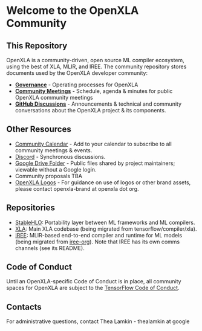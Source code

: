 # Welcome to the OpenXLA Community

## This Repository 

OpenXLA is a community-driven, open source ML compiler ecosystem, using the best of XLA, MLIR, and IREE. The community repository stores documents used by the OpenXLA developer community:

* **[Governance](https://github.com/openxla/community/blob/main/GOVERNANCE.md)** - Operating processes for OpenXLA
* **[Community Meetings](https://github.com/openxla/community/tree/main/meetings)** - Schedule, agenda & minutes for public OpenXLA community meetings
* **[GitHub Discussions](https://github.com/openxla/community/discussions)** - Announcements & technical and community conversations about the OpenXLA project & its components.

## Other Resources

* [Community Calendar](https://calendar.google.com/calendar/u/0/embed?src=c_6e3fee8576a7e330003a3130f2c89726fe487f4b3f555a12edf8a2c49005f69b@group.calendar.google.com&ctz=America/Los_Angeles) - Add to your calendar to subscribe to all community meetings & events. 
* [Discord](https://discord.gg/PeWUTaecrA) - Synchronous discussions. 
* [Google Drive Folder](https://drive.google.com/drive/folders/1617UbkYMZd-3PZB6Mx1AQe1xgeSQkP47?usp=sharing) - Public files shared by project maintainers; viewable without a Google login. 
* Community proposals TBA
* [OpenXLA Logos](https://drive.google.com/drive/folders/1Xg5Eiu4-c_tOeI0G1MKNlksXS5fZNphO?usp=share_link) - For guidance on use of logos or other brand assets, please contact openxla-brand at openxla dot org. 

## Repositories

* [StableHLO](https://github.com/openxla/stablehlo): Portability layer between ML frameworks and ML compilers.
* [XLA](https://github.com/openxla/xla): Main XLA codebase (being migrated from tensorflow/compiler/xla).
* [IREE](https://github.com/iree-org/iree): MLIR-based end-to-end compiler and runtime for ML models (being migrated from [iree-org](https://github.com/iree-org)). Note that IREE has its own comms channels (see its README).

## Code of Conduct
Until an OpenXLA-specific Code of Conduct is in place, all community spaces for OpenXLA are subject to the [TensorFlow Code of Conduct](https://github.com/tensorflow/community/blob/master/CODE_OF_CONDUCT.md).

## Contacts

For administrative questions, contact Thea Lamkin - thealamkin at google 


